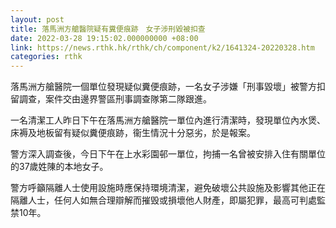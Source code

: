 ```yaml
---
layout: post
title: 落馬洲方艙醫院疑有糞便痕跡　女子涉刑毀被扣查
date: 2022-03-28 19:15:02.000000000 +08:00
link: https://news.rthk.hk/rthk/ch/component/k2/1641324-20220328.htm
categories: rthk
---
```


落馬洲方艙醫院一個單位發現疑似糞便痕跡，一名女子涉嫌「刑事毀壞」被警方扣留調查，案件交由邊界警區刑事調查隊第二隊跟進。

一名清潔工人昨日下午在落馬洲方艙醫院一單位內進行清潔時，發現單位內水煲、床褥及地板留有疑似糞便痕跡，衞生情況十分惡劣，於是報案。

警方深入調查後，今日下午在上水彩園邨一單位，拘捕一名曾被安排入住有關單位的37歲姓陳的本地女子。

警方呼籲隔離人士使用設施時應保持環境清潔，避免破壞公共設施及影響其他正在隔離人士，任何人如無合理辯解而摧毁或損壞他人財產，即屬犯罪，最高可判處監禁10年。
